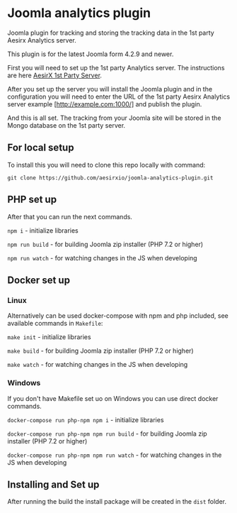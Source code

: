 # Joomla analytics plugin
Joomla plugin for tracking and storing the tracking data in the 1st party Aesirx Analytics server.

This plugin is for the latest Joomla form 4.2.9 and newer.

First you will need to set up the 1st party Analytics server.
The instructions are here [AesirX 1st Party Server](https://github.com/aesirxio/analytics-1stparty).

After you set up the server you will install the Joomla plugin and in the configuration you will need to enter
the URL of the 1st party Aesirx Analytics server example [http://example.com:1000/] and publish the plugin.

And this is all set. 
The tracking from your Joomla site will be stored in the Mongo database on the 1st party server.

## For local setup
To install this you will need to clone this repo locally with command:

`git clone https://github.com/aesirxio/joomla-analytics-plugin.git`

## PHP set up

After that you can run the next commands.

`npm i` - initialize libraries

`npm run build` - for building Joomla zip installer (PHP 7.2 or higher)

`npm run watch` - for watching changes in the JS when developing

## Docker set up

### Linux

Alternatively can be used docker-compose with npm and php included, see available commands in `Makefile`:

`make init` - initialize libraries

`make build` - for building Joomla zip installer (PHP 7.2 or higher)

`make watch` - for watching changes in the JS when developing

### Windows

If you don't have Makefile set uo on Windows you can use direct docker commands.

`docker-compose run php-npm npm i` - initialize libraries

`docker-compose run php-npm npm run build` - for building Joomla zip installer (PHP 7.2 or higher)

`docker-compose run php-npm npm run watch` - for watching changes in the JS when developing

## Installing and Set up

After running the build the install package will be created in the `dist` folder.